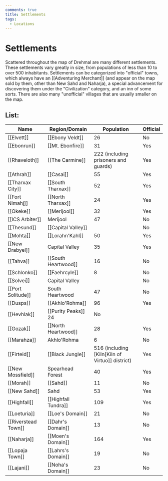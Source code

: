 ```yaml
---
comments: true
title: Settlements
tags:
  - Locations
---
```


# Settlements

Scattered throughout the map of Drehmal are many different settlements. These settlements vary greatly in size, from populations of less than 10 to over 500 inhabitants. Settlements can be categorized into "official" towns, which always have an [[Adventuring Merchant]] (and appear on the map sold by them, other than New Sahd and Naharja), a special advancement for discovering them under the "Civilization" category, and an inn of some sorts. There are also many "unofficial" villages that are usually smaller on the map.

## List:

| Name | Region/Domain | Population | Official |
|-|-|-|-|
| [[Elvett]] | [[Ebony Veldt]] | 26 | No |
| [[Ebonrun]] | [[Mt. Ebonfire]] | 31 | Yes |
| [[Rhaveloth]] | [[The Carmine]] | 222 (including prisoners and guards) | Yes | 
| [[Athrah]] | [[Casai]] | 55 | Yes |
| [[Tharxax City]] | [[South Tharxax]] | 52 | Yes |
| [[Fort Nimahj]] | [[North Tharxax]] | 24 | Yes
| [[Okeke]] | [[Merijool]] | 32 | Yes |
| [[ICS Arbiter]] | Merijool | 47 | No |
| [[Thesund]] | [[Capital Valley]] |   | No |
| [[Mohta]] | [[Lorahn'Kahl]] | 50 | Yes |
| [[New Drabyel]] | Capital Valley | 35 | Yes |
| [[Tahva]] | [[South Heartwood]] | 16 | No |
| [[Schlonko]] | [[Faehrcyle]] | 8 | No |
| [[Solvei]] | Capital Valley |   | No |
| [[Port Solitude]] | South Heartwood | 47 | No |
| [[Dusps]] | [[Akhlo'Rohma]] | 96 | Yes |
| [[Hevhlak]] | [[Purity Peaks]] 24 | No |
| [[Gozak]] | [[North Heartwood]] | 28 | Yes |
| [[Marahza]] | Akhlo'Rohma | 6 | No | [[Helmshire]] | [[Spearhead Forest]] | 11 | No |
| [[Firteid]] | [[Black Jungle]] | 516 (including [Kiln[Kiln of Virtuo]] district) | Yes |
| [[New Mossfield]] | Spearhead Forest | 40 | Yes
| [[Morah]] | [[Sahd]] | 11 | No |
| [[New Sahd]] | Sahd | 53 | Yes |
| [[Highfall]] | [[Highfall Tundra]] | 109 | Yes |
| [[Loeturia]] | [[Loe's Domain]] | 21 | No |
| [[Riverstead Town]] | [[Dahr's Domain]] | 13 | No |
| [[Naharja]] | [[Moen's Domain]] | 164 | Yes |
| [[Lopaja Town]] | [[Lahrs's Domain]] | 19 | No |
| [[Lajani]] | [[Noha's Domain]] | 23 | No |

